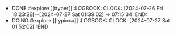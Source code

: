 - DONE #explore [[ttyper]]
  :LOGBOOK:
  CLOCK: [2024-07-26 Fri 18:23:28]--[2024-07-27 Sat 01:39:02] =>  07:15:34
  :END:
- DOING #explore [[typioca]]
  :LOGBOOK:
  CLOCK: [2024-07-27 Sat 01:52:02]
  :END: